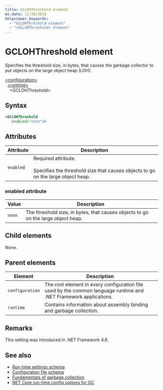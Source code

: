 ```yaml
---
title: GCLOHThreshold element
ms.date: 11/20/2019
helpviewer_keywords:
  - "GCLOHThreshold element"
  - "<GCLOHThreshold> element"
---
```

# GCLOHThreshold element

Specifies the threshold size, in bytes, that causes the garbage collector to put objects on the large object heap (LOH).

[\<configuration>](../configuration-element.md)\
&nbsp;&nbsp;[\<runtime>](runtime-element.md)\
&nbsp;&nbsp;&nbsp;&nbsp;\<GCLOHThreshold>

## Syntax

```xml
<GCLOHThreshold
   enabled="nnnn"/>
```

## Attributes

|Attribute|Description|
|---------------|-----------------|
|`enabled`|Required attribute.<br /><br />Specifies the threshold size that causes objects to go on the large object heap.|

### enabled attribute

|Value|Description|
|-----------|-----------------|
|`nnnn`|The threshold size, in bytes, that causes objects to go on the large object heap.|

## Child elements

None.

## Parent elements

|Element|Description|
|-------------|-----------------|
|`configuration`|The root element in every configuration file used by the common language runtime and .NET Framework applications.|
|`runtime`|Contains information about assembly binding and garbage collection.|

## Remarks

This setting was introduced in .NET Framework 4.8.

## See also

- [Run-time settings schema](index.md)
- [Configuration file schema](../index.md)
- [Fundamentals of garbage collection](../../../../standard/garbage-collection/fundamentals.md)
- [NET Core run-time config options for GC](../../../../core/run-time-config/garbage-collector.md)
